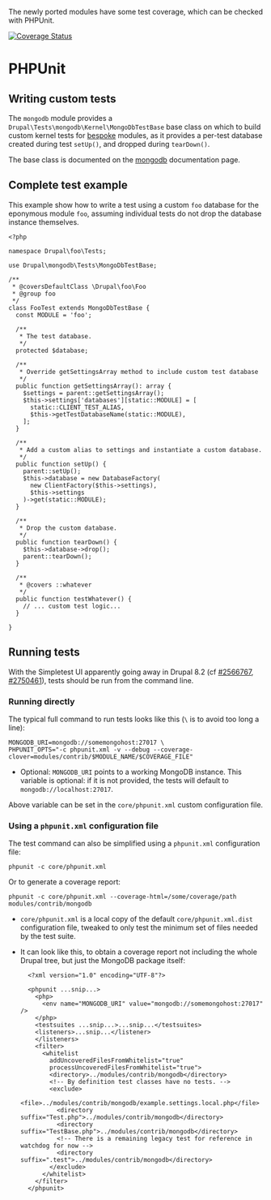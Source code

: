 The newly ported modules have some test coverage, which can be checked with
PHPUnit.

[![Coverage Status](https://coveralls.io/repos/github/fgm/mongodb/badge.svg?branch=8.x-2.x)](https://coveralls.io/github/fgm/mongodb?branch=8.x-2.x)

# PHPUnit
## Writing custom tests

The `mongodb` module provides a `Drupal\Tests\mongodb\Kernel\MongoDbTestBase` base
class on which to build custom kernel tests for [bespoke] modules, as
it provides a per-test database created during test <code>setUp()</code>, and
dropped during <code>tearDown()</code>.

The base class is documented on the [mongodb] documentation page.


## Complete test example

This example show how to write a test using a custom `foo` database for the
eponymous module `foo`, assuming individual tests do not drop the database
instance themselves.

    <?php

    namespace Drupal\foo\Tests;

    use Drupal\mongodb\Tests\MongoDbTestBase;

    /**
     * @coversDefaultClass \Drupal\foo\Foo
     * @group foo
     */
    class FooTest extends MongoDbTestBase {
      const MODULE = 'foo';

      /**
       * The test database.
       */
      protected $database;

      /**
       * Override getSettingsArray method to include custom test database
       */
      public function getSettingsArray(): array {
        $settings = parent::getSettingsArray();
        $this->settings['databases'][static::MODULE] = [
          static::CLIENT_TEST_ALIAS,
          $this->getTestDatabaseName(static::MODULE),
        ];
      }

      /**
       * Add a custom alias to settings and instantiate a custom database.
       */
      public function setUp() {
        parent::setUp();
        $this->database = new DatabaseFactory(
          new ClientFactory($this->settings),
          $this->settings
        )->get(static::MODULE);
      }

      /**
       * Drop the custom database.
       */
      public function tearDown() {
        $this->database->drop();
        parent::tearDown();
      }

      /**
       * @covers ::whatever
       */
      public function testWhatever() {
        // ... custom test logic...
      }

    }


[bespoke]: /bespoke
[mongodb]: /modules/mongodb


## Running tests

With the Simpletest UI apparently going away in Drupal 8.2 (cf [#2566767],
[#2750461]), tests should be run from the command line.

[#2566767]: https://www.drupal.org/node/2566767
[#2750461]: https://www.drupal.org/node/2750461

### Running directly

The typical full command to run tests looks like this (`\` is to avoid too long a line):

    MONGODB_URI=mongodb://somemongohost:27017 \
    PHPUNIT_OPTS="-c phpunit.xml -v --debug --coverage-clover=modules/contrib/$MODULE_NAME/$COVERAGE_FILE"

* Optional: `MONGODB_URI` points to a working MongoDB instance. This variable is optional:
  if it is not provided, the tests will default to `mongodb://localhost:27017`.

Above variable can be set in the `core/phpunit.xml` custom configuration file.


### Using a `phpunit.xml` configuration file

The test command can also be simplified using a `phpunit.xml` configuration file:

    phpunit -c core/phpunit.xml

Or to generate a coverage report:

    phpunit -c core/phpunit.xml --coverage-html=/some/coverage/path modules/contrib/mongodb

* `core/phpunit.xml` is a local copy of the default `core/phpunit.xml.dist`
  configuration file, tweaked to only test the minimum set of files needed by
  the test suite.
* It can look like this, to obtain a coverage report not including the whole
  Drupal tree, but just the MongoDB package itself:

        <?xml version="1.0" encoding="UTF-8"?>

        <phpunit ...snip...>
          <php>
            <env name="MONGODB_URI" value="mongodb://somemongohost:27017" />
          </php>
          <testsuites ...snip...>...snip...</testsuites>
          <listeners>...snip...</listener>
          </listeners>
          <filter>
            <whitelist
              addUncoveredFilesFromWhitelist="true"
              processUncoveredFilesFromWhitelist="true">
              <directory>../modules/contrib/mongodb</directory>
              <!-- By definition test classes have no tests. -->
              <exclude>
                <file>../modules/contrib/mongodb/example.settings.local.php</file>
                <directory suffix="Test.php">../modules/contrib/mongodb</directory>
                <directory suffix="TestBase.php">../modules/contrib/mongodb</directory>
                <!-- There is a remaining legacy test for reference in watchdog for now -->
                <directory suffix=".test">../modules/contrib/mongodb</directory>
              </exclude>
            </whitelist>
          </filter>
        </phpunit>

